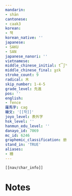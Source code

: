 ```yaml
---
mandarin:
- shān
cantonese:
- caak3
korean:
- 책
korean_native: ''
japanese:
- SAKU
- SAN
japanese_nanori: ''
vietnamese:
middle_chinese_initial: t͡ʃʰ
middle_chinese_final: ɣɛk
stroke_count: 9
radical: 木
skip_number: 1-4-5
grade_level: 先進
pos: ''
english:
- fence
羅馬字: cag
韓文: '[[착]]'
joyo_level: 表外字
hsk_level: ''
hanmun_edu_level: ''
danayo_id: 7069
mc_id: 6246
graphemic_classification: 册
stand_in: 'TRUE'
aliases:
- 栅
---
```

```meta-bind-embed
[[nav/char_info]]
```

# Notes
